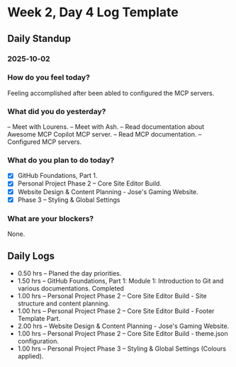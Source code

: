 # Week 2, Day 4 Log Template

## Daily Standup

### 2025‑10‑02

### How do you feel today?

Feeling accomplished after been abled to configured the MCP servers.

### What did you do yesterday?

– Meet with Lourens.
– Meet with Ash.
– Read documentation about Awesome MCP Copilot MCP server.
– Read MCP documentation.
– Configured MCP servers.

### What do you plan to do today?

-   [x] GitHub Foundations, Part 1.
-   [x] Personal Project Phase 2 – Core Site Editor Build.
-   [x] Website Design & Content Planning - Jose's Gaming Website.
-   [x] Phase 3 – Styling & Global Settings

### What are your blockers?

None.

## Daily Logs

-   0.50 hrs – Planed the day priorities.
-   1.50 hrs – GitHub Foundations, Part 1: Module 1: Introduction to Git and various documentations. Completed
-   1.00 hrs – Personal Project Phase 2 – Core Site Editor Build - Site structure and content planning.
-   1.00 hrs – Personal Project Phase 2 – Core Site Editor Build - Footer Template Part.
-   2.00 hrs – Website Design & Content Planning - Jose's Gaming Website.
-   1.00 hrs – Personal Project Phase 2 – Core Site Editor Build - theme.json configuration.
-   1.00 hrs – Personal Project Phase 3 – Styling & Global Settings (Colours applied).
